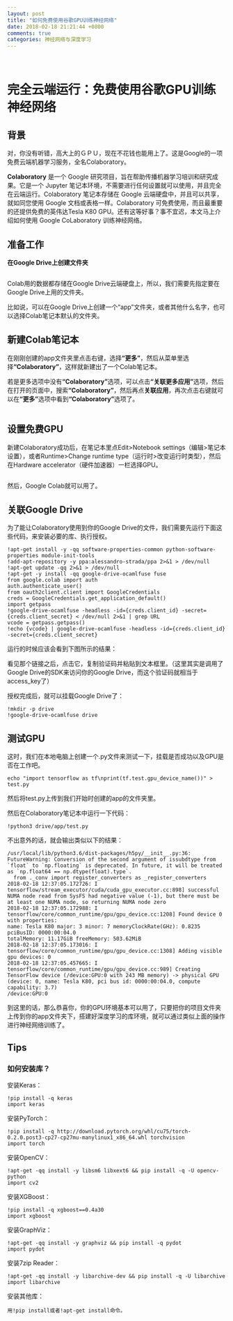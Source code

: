 ```yaml
---
layout: post
title: "如何免费使用谷歌GPU训练神经网络"
date: 2018-02-18 21:21:44 +0800
comments: true
categories: 神经网络与深度学习
---
```

﻿<h1 id="完全云端运行免费使用谷歌gpu训练神经网络">完全云端运行：免费使用谷歌GPU训练神经网络</h1>

<h2 id="背景">背景</h2>

<p>对，你没有听错，高大上的ＧＰＵ，现在不花钱也能用上了。这是Google的一项免费云端机器学习服务，全名Colaboratory。</p>

<p><strong>Colaboratory</strong> 是一个 Google 研究项目，旨在帮助传播机器学习培训和研究成果。它是一个 Jupyter 笔记本环境，不需要进行任何设置就可以使用，并且完全在云端运行。Colaboratory 笔记本存储在 Google 云端硬盘中，并且可以共享，就如同您使用 Google 文档或表格一样。Colaboratory 可免费使用，而且最重要的还提供免费的英伟达Tesla K80 GPU。还有这等好事？事不宜迟，本文马上介绍如何使用 Google CoLaboratory 训练神经网络。</p>

<h2 id="准备工作">准备工作</h2>

<p><strong>在Google Drive上创建文件夹</strong></p>

<p><img src="https://ws1.sinaimg.cn/large/a3d23450gy1fokw4gt73cj20au0cdmxt.jpg" alt="" title=""></p>

<p>Colab用的数据都存储在Google Drive云端硬盘上，所以，我们需要先指定要在Google Drive上用的文件夹。</p>

<p>比如说，可以在Google Drive上创建一个“app”文件夹，或者其他什么名字，也可以选择Colab笔记本默认的文件夹。</p>

<h2 id="新建colab笔记本">新建Colab笔记本</h2>

<p>在刚刚创建的app文件夹里点击右键，选择<strong>“更多”</strong>，然后从菜单里选择<strong>“Colaboratory”</strong>，这样就新建出了一个Colab笔记本。</p>

<p>若是更多选项中没有<strong>“Colaboratory”</strong>选项，可以点击<strong>“关联更多应用”</strong>选项，然后在打开的页面中，搜索<strong>“Colaboratory”</strong>，然后再点<strong>关联应用</strong>，再次点击右键就可以在<strong>“更多”</strong>选项中看到<strong>“Colaboratory”</strong>选项了。</p>

<p><img src="https://ws1.sinaimg.cn/large/a3d23450gy1fokw7hbuf6j20je0hpwfn.jpg" alt="" title=""></p>

<h2 id="设置免费gpu">设置免费GPU</h2>

<p>新建Colaboratory成功后，在笔记本里点Edit&gt;Notebook settings（编辑&gt;笔记本设置），或者Runtime&gt;Change runtime type（运行时&gt;改变运行时类型），然后在Hardware accelerator（硬件加速器）一栏选择GPU。</p>

<p><img src="https://ws1.sinaimg.cn/large/a3d23450gy1fokwett0eij209b091jrn.jpg" alt="" title=""></p>

<p>然后，Google Colab就可以用了。</p>

<h2 id="关联google-drive">关联Google Drive</h2>

<p>为了能让Colaboratory使用到你的Google Drive的文件，我们需要先运行下面这些代码，来安装必要的库、执行授权。</p>

<pre class="prettyprint"><code class="language-sh hljs lasso"><span class="hljs-subst">!</span>apt<span class="hljs-attribute">-get</span> install <span class="hljs-attribute">-y</span> <span class="hljs-attribute">-qq</span> software<span class="hljs-attribute">-properties</span><span class="hljs-attribute">-common</span> python<span class="hljs-attribute">-software</span><span class="hljs-attribute">-properties</span> module<span class="hljs-attribute">-init</span><span class="hljs-attribute">-tools</span>
<span class="hljs-subst">!</span>add<span class="hljs-attribute">-apt</span><span class="hljs-attribute">-repository</span> <span class="hljs-attribute">-y</span> ppa:alessandro<span class="hljs-attribute">-strada</span>/ppa <span class="hljs-number">2</span><span class="hljs-subst">&gt;&amp;</span><span class="hljs-number">1</span> <span class="hljs-subst">&gt;</span> /dev/<span class="hljs-built_in">null</span>
<span class="hljs-subst">!</span>apt<span class="hljs-attribute">-get</span> update <span class="hljs-attribute">-qq</span> <span class="hljs-number">2</span><span class="hljs-subst">&gt;&amp;</span><span class="hljs-number">1</span> <span class="hljs-subst">&gt;</span> /dev/<span class="hljs-built_in">null</span>
<span class="hljs-subst">!</span>apt<span class="hljs-attribute">-get</span> <span class="hljs-attribute">-y</span> install <span class="hljs-attribute">-qq</span> google<span class="hljs-attribute">-drive</span><span class="hljs-attribute">-ocamlfuse</span> fuse
from google<span class="hljs-built_in">.</span>colab <span class="hljs-keyword">import</span> auth
auth<span class="hljs-built_in">.</span>authenticate_user()
from oauth2client<span class="hljs-built_in">.</span>client <span class="hljs-keyword">import</span> GoogleCredentials
creds <span class="hljs-subst">=</span> GoogleCredentials<span class="hljs-built_in">.</span>get_application_default()
<span class="hljs-keyword">import</span> getpass
<span class="hljs-subst">!</span>google<span class="hljs-attribute">-drive</span><span class="hljs-attribute">-ocamlfuse</span> <span class="hljs-attribute">-headless</span> <span class="hljs-attribute">-id</span><span class="hljs-subst">=</span>{creds<span class="hljs-built_in">.</span>client_id} <span class="hljs-attribute">-secret</span><span class="hljs-subst">=</span>{creds<span class="hljs-built_in">.</span>client_secret} <span class="hljs-subst">&lt;</span> /dev/<span class="hljs-built_in">null</span> <span class="hljs-number">2</span><span class="hljs-subst">&gt;&amp;</span><span class="hljs-number">1</span> <span class="hljs-subst">|</span> grep URL
vcode <span class="hljs-subst">=</span> getpass<span class="hljs-built_in">.</span>getpass()
<span class="hljs-subst">!</span>echo {vcode} <span class="hljs-subst">|</span> google<span class="hljs-attribute">-drive</span><span class="hljs-attribute">-ocamlfuse</span> <span class="hljs-attribute">-headless</span> <span class="hljs-attribute">-id</span><span class="hljs-subst">=</span>{creds<span class="hljs-built_in">.</span>client_id} <span class="hljs-attribute">-secret</span><span class="hljs-subst">=</span>{creds<span class="hljs-built_in">.</span>client_secret}
</code></pre>

<p>运行的时候应该会看到下图所示的结果： <br>
<img src="https://ws1.sinaimg.cn/large/a3d23450gy1fokwi71w3uj20jv07q41s.jpg" alt="" title=""></p>

<p>看见那个链接之后，点击它，复制验证码并粘贴到文本框里。（这里其实是调用了Google Drive的SDK来访问你的Google Drive，而这个验证码就相当于access_key了）</p>

<p>授权完成后，就可以挂载Google Drive了：</p>



<pre class="prettyprint"><code class="language-sh hljs lasso"><span class="hljs-subst">!</span>mkdir <span class="hljs-attribute">-p</span> drive
<span class="hljs-subst">!</span>google<span class="hljs-attribute">-drive</span><span class="hljs-attribute">-ocamlfuse</span> drive</code></pre>

<h2 id="测试gpu">测试GPU</h2>

<p>这时，我们在本地电脑上创建一个.py文件来测试一下，挂载是否成功以及GPU是否在工作吧。</p>



<pre class="prettyprint"><code class="language-sh hljs bash"><span class="hljs-built_in">echo</span> <span class="hljs-string">"import tensorflow as tf\nprint(tf.test.gpu_device_name())"</span> &gt; test.py</code></pre>

<p>然后将test.py上传到我们开始时创建的app的文件夹里。</p>

<p>然后在Colaboratory笔记本中运行一下代码：</p>



<pre class="prettyprint"><code class="language-sh hljs diff"><span class="hljs-change">!python3 drive/app/test.py</span></code></pre>

<p>不出意外的话，就会输出类似以下的结果：</p>

<pre class="prettyprint"><code class="language-sh hljs applescript">/usr/<span class="hljs-keyword">local</span>/lib/python3<span class="hljs-number">.6</span>/dist-packages/h5py/__init__.py:<span class="hljs-number">36</span>: FutureWarning: Conversion <span class="hljs-keyword">of</span> <span class="hljs-keyword">the</span> <span class="hljs-keyword">second</span> argument <span class="hljs-keyword">of</span> issubdtype <span class="hljs-keyword">from</span> `float` <span class="hljs-keyword">to</span> `np.floating` <span class="hljs-keyword">is</span> deprecated. In future, <span class="hljs-keyword">it</span> will be treated <span class="hljs-keyword">as</span> `np.float64 == np.dtype(float).type`.
  <span class="hljs-keyword">from</span> ._conv import register_converters <span class="hljs-keyword">as</span> _register_converters
<span class="hljs-number">2018</span>-<span class="hljs-number">02</span>-<span class="hljs-number">18</span> <span class="hljs-number">12</span>:<span class="hljs-number">37</span>:<span class="hljs-number">05.172726</span>: I tensorflow/stream_executor/cuda/cuda_gpu_executor.cc:<span class="hljs-number">898</span>] successful NUMA node <span class="hljs-command">read</span> <span class="hljs-keyword">from</span> SysFS had negative value (-<span class="hljs-number">1</span>), <span class="hljs-keyword">but</span> there must be <span class="hljs-keyword">at</span> least one NUMA node, so <span class="hljs-keyword">returning</span> NUMA node zero
<span class="hljs-number">2018</span>-<span class="hljs-number">02</span>-<span class="hljs-number">18</span> <span class="hljs-number">12</span>:<span class="hljs-number">37</span>:<span class="hljs-number">05.172988</span>: I tensorflow/core/common_runtime/gpu/gpu_device.cc:<span class="hljs-number">1208</span>] Found device <span class="hljs-number">0</span> <span class="hljs-keyword">with</span> properties: 
<span class="hljs-property">name</span>: Tesla K80 major: <span class="hljs-number">3</span> minor: <span class="hljs-number">7</span> memoryClockRate(GHz): <span class="hljs-number">0.8235</span>
pciBusID: <span class="hljs-number">0000</span>:<span class="hljs-number">00</span>:<span class="hljs-number">04.0</span>
totalMemory: <span class="hljs-number">11.17</span>GiB freeMemory: <span class="hljs-number">503.62</span>MiB
<span class="hljs-number">2018</span>-<span class="hljs-number">02</span>-<span class="hljs-number">18</span> <span class="hljs-number">12</span>:<span class="hljs-number">37</span>:<span class="hljs-number">05.173016</span>: I tensorflow/core/common_runtime/gpu/gpu_device.cc:<span class="hljs-number">1308</span>] Adding visible gpu devices: <span class="hljs-number">0</span>
<span class="hljs-number">2018</span>-<span class="hljs-number">02</span>-<span class="hljs-number">18</span> <span class="hljs-number">12</span>:<span class="hljs-number">37</span>:<span class="hljs-number">05.457665</span>: I tensorflow/core/common_runtime/gpu/gpu_device.cc:<span class="hljs-number">989</span>] Creating TensorFlow device (/device:GPU:<span class="hljs-number">0</span> <span class="hljs-keyword">with</span> <span class="hljs-number">243</span> MB memory) -&gt; physical GPU (device: <span class="hljs-number">0</span>, <span class="hljs-property">name</span>: Tesla K80, pci bus <span class="hljs-property">id</span>: <span class="hljs-number">0000</span>:<span class="hljs-number">00</span>:<span class="hljs-number">04.0</span>, compute capability: <span class="hljs-number">3.7</span>)
/device:GPU:<span class="hljs-number">0</span></code></pre>

<p>到这里的话，那么恭喜你，你的GPU环境基本可以用了，只要把你的项目文件夹上传到你的app文件夹下，搭建好深度学习的库环境，就可以通过类似上面的操作进行神经网络训练了。</p>



<h2 id="tips">Tips</h2>



<h3 id="如何安装库">如何安装库？</h3>

<p>安装Keras：</p>

<pre class="prettyprint"><code class=" hljs lasso"><span class="hljs-subst">!</span>pip install <span class="hljs-attribute">-q</span> keras
<span class="hljs-keyword">import</span> keras</code></pre>

<p>安装PyTorch：</p>



<pre class="prettyprint"><code class=" hljs avrasm">!pip install -q http://download<span class="hljs-preprocessor">.pytorch</span><span class="hljs-preprocessor">.org</span>/whl/cu75/torch-<span class="hljs-number">0.2</span><span class="hljs-number">.0</span><span class="hljs-preprocessor">.post</span>3-cp27-cp27mu-manylinux1_x86_64<span class="hljs-preprocessor">.whl</span> torchvision
import torch</code></pre>

<p>安装OpenCV：</p>



<pre class="prettyprint"><code class=" hljs lasso"><span class="hljs-subst">!</span>apt<span class="hljs-attribute">-get</span> <span class="hljs-attribute">-qq</span> install <span class="hljs-attribute">-y</span> libsm6 libxext6 <span class="hljs-subst">&amp;&amp;</span> pip install <span class="hljs-attribute">-q</span> <span class="hljs-attribute">-U</span> opencv<span class="hljs-attribute">-python</span>
<span class="hljs-keyword">import</span> cv2</code></pre>

<p>安装XGBoost：</p>



<pre class="prettyprint"><code class=" hljs lasso"><span class="hljs-subst">!</span>pip install <span class="hljs-attribute">-q</span> xgboost<span class="hljs-subst">==</span><span class="hljs-number">0.4</span>a30
<span class="hljs-keyword">import</span> xgboost</code></pre>

<p>安装GraphViz：</p>



<pre class="prettyprint"><code class=" hljs lasso"><span class="hljs-subst">!</span>apt<span class="hljs-attribute">-get</span> <span class="hljs-attribute">-qq</span> install <span class="hljs-attribute">-y</span> graphviz <span class="hljs-subst">&amp;&amp;</span> pip install <span class="hljs-attribute">-q</span> pydot
<span class="hljs-keyword">import</span> pydot</code></pre>

<p>安装7zip Reader：</p>



<pre class="prettyprint"><code class=" hljs lasso"><span class="hljs-subst">!</span>apt<span class="hljs-attribute">-get</span> <span class="hljs-attribute">-qq</span> install <span class="hljs-attribute">-y</span> libarchive<span class="hljs-attribute">-dev</span> <span class="hljs-subst">&amp;&amp;</span> pip install <span class="hljs-attribute">-q</span> <span class="hljs-attribute">-U</span> libarchive
<span class="hljs-keyword">import</span> libarchive</code></pre>

<p>安装其他库：</p>



<pre class="prettyprint"><code class=" hljs cmake">用!pip <span class="hljs-keyword">install</span>或者!apt-get <span class="hljs-keyword">install</span>命令。</code></pre>
